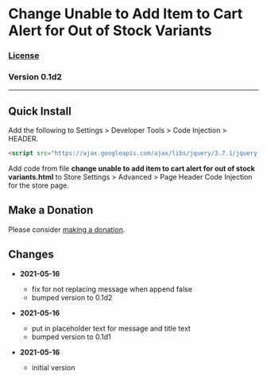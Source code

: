 # Change Unable to Add Item to Cart Alert for Out of Stock Variants

### [License][99]

### Version 0.1d2

---

## Quick Install

Add the following to Settings > Developer Tools > Code Injection > HEADER.

```html
<script src="https://ajax.googleapis.com/ajax/libs/jquery/3.7.1/jquery.min.js"></script>
```

Add code from file **change unable to add item to cart alert for out of stock
variants.html** to Store Settings > Advanced > Page Header Code Injection for
the store page.

## Make a Donation

Please consider [making a donation](https://github.com/tomsWebConsulting/twcsl#make-a-donation).

## Changes

* **2021-05-16**

  * fix for not replacing message when append false
  * bumped version to 0.1d2
  
* **2021-05-16**

  * put in placeholder text for message and title text
  * bumped version to 0.1d1
  
* **2021-05-16**

  * initial version

[99]: https://github.com/tomsWebConsulting/twcsl/blob/main/LICENSE.txt#L1
